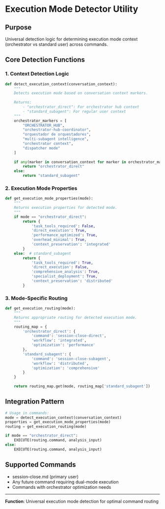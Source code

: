 # Execution Mode Detector Utility

## Purpose
Universal detection logic for determining execution mode context (orchestrator vs standard user) across commands.

## Core Detection Functions

### 1. Context Detection Logic
```python
def detect_execution_context(conversation_context):
    """
    Detects execution mode based on conversation context markers.
    
    Returns:
        - "orchestrator_direct": For orchestrator hub context
        - "standard_subagent": For regular user context
    """
    orchestrator_markers = [
        "ORCHESTRATOR_HUB",
        "orchestrator-hub-coordinator", 
        "orquestador de orquestadores",
        "multi-subagent intelligence",
        "orchestrator context",
        "dispatcher mode"
    ]
    
    if any(marker in conversation_context for marker in orchestrator_markers):
        return "orchestrator_direct"
    else:
        return "standard_subagent"
```

### 2. Execution Mode Properties
```python
def get_execution_mode_properties(mode):
    """
    Returns execution properties for detected mode.
    """
    if mode == "orchestrator_direct":
        return {
            'task_tools_required': False,
            'direct_execution': True,
            'performance_optimized': True,
            'overhead_minimal': True,
            'context_preservation': 'integrated'
        }
    else:  # standard_subagent
        return {
            'task_tools_required': True,
            'direct_execution': False,
            'comprehensive_analysis': True,
            'specialist_deployment': True,
            'context_preservation': 'distributed'
        }
```

### 3. Mode-Specific Routing
```python
def get_execution_routing(mode):
    """
    Returns appropriate routing for detected execution mode.
    """
    routing_map = {
        'orchestrator_direct': {
            'command': 'session-close-direct',
            'workflow': 'integrated',
            'optimization': 'performance'
        },
        'standard_subagent': {
            'command': 'session-close-subagent', 
            'workflow': 'distributed',
            'optimization': 'comprehensive'
        }
    }
    
    return routing_map.get(mode, routing_map['standard_subagent'])
```

## Integration Pattern
```python
# Usage in commands:
mode = detect_execution_context(conversation_context)
properties = get_execution_mode_properties(mode)
routing = get_execution_routing(mode)

if mode == "orchestrator_direct":
    EXECUTE(routing.command, analysis_input)
else:
    EXECUTE(routing.command, analysis_input)
```

## Supported Commands
- session-close.md (primary user)
- Any future command requiring dual-mode execution
- Commands with orchestrator optimization needs

---
**Function**: Universal execution mode detection for optimal command routing